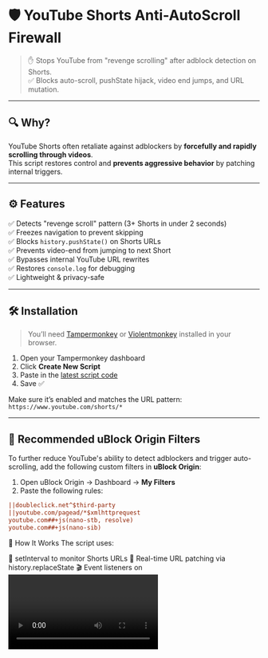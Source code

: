 # 🛡️ YouTube Shorts Anti-AutoScroll Firewall

> ✋ Stops YouTube from "revenge scrolling" after adblock detection on Shorts.  
> ✅ Blocks auto-scroll, pushState hijack, video end jumps, and URL mutation.

---

## 🔍 Why?

YouTube Shorts often retaliate against adblockers by **forcefully and rapidly scrolling through videos**.  
This script restores control and **prevents aggressive behavior** by patching internal triggers.

---

## ⚙️ Features

✅ Detects "revenge scroll" pattern (3+ Shorts in under 2 seconds)  
✅ Freezes navigation to prevent skipping  
✅ Blocks `history.pushState()` on Shorts URLs  
✅ Prevents video-end from jumping to next Short  
✅ Bypasses internal YouTube URL rewrites  
✅ Restores `console.log` for debugging  
✅ Lightweight & privacy-safe

---

## 🛠 Installation

> You’ll need [Tampermonkey](https://www.tampermonkey.net/) or [Violentmonkey](https://violentmonkey.github.io/) installed in your browser.

1. Open your Tampermonkey dashboard
2. Click **Create New Script**
3. Paste in the [latest script code](./YouTube-Shorts-Revenge-AutoScroll-Firewall.user.js)
4. Save ✅

Make sure it’s enabled and matches the URL pattern:  
`https://www.youtube.com/shorts/*`

---

## 🔧 Recommended uBlock Origin Filters

To further reduce YouTube's ability to detect adblockers and trigger auto-scrolling, add the following custom filters in **uBlock Origin**:

1. Open uBlock Origin → Dashboard → **My Filters**
2. Paste the following rules:

```ini
||doubleclick.net^$third-party
||youtube.com/pagead/*$xmlhttprequest
youtube.com##+js(nano-stb, resolve)
youtube.com##+js(nano-sib)
```


🧠 How It Works
The script uses:

🔄 setInterval to monitor Shorts URLs
🧱 Real-time URL patching via history.replaceState
🎬 Event listeners on <video> to pause before end
🔒 Locks to prevent future mutation once attack is detected


